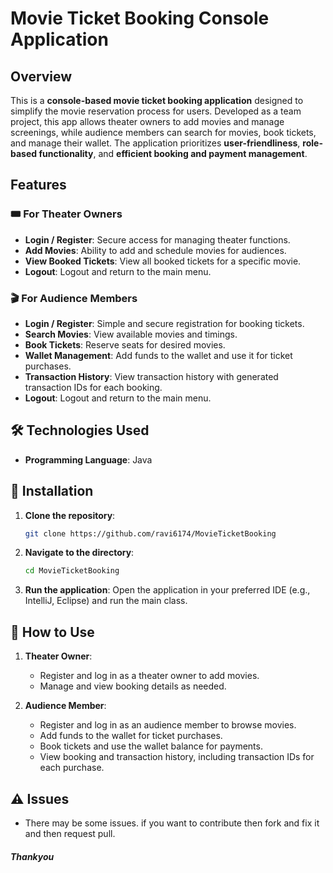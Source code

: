 # Movie Ticket Booking Console Application

## Overview
This is a **console-based movie ticket booking application** designed to simplify the movie reservation process for users. Developed as a team project, this app allows theater owners to add movies and manage screenings, while audience members can search for movies, book tickets, and manage their wallet. The application prioritizes **user-friendliness**, **role-based functionality**, and **efficient booking and payment management**.

## Features

### 🎟️ For Theater Owners
- **Login / Register**: Secure access for managing theater functions.
- **Add Movies**: Ability to add and schedule movies for audiences.
- **View Booked Tickets**: View all booked tickets for a specific movie.
- **Logout**: Logout and return to the main menu.

### 🎬 For Audience Members
- **Login / Register**: Simple and secure registration for booking tickets.
- **Search Movies**: View available movies and timings.
- **Book Tickets**: Reserve seats for desired movies.
- **Wallet Management**: Add funds to the wallet and use it for ticket purchases.
- **Transaction History**: View transaction history with generated transaction IDs for each booking.
- **Logout**: Logout and return to the main menu.

## 🛠️ Technologies Used
- **Programming Language**: Java

## 🚀 Installation

1. **Clone the repository**:
    ```bash
    git clone https://github.com/ravi6174/MovieTicketBooking
    ```
2. **Navigate to the directory**:
    ```bash
    cd MovieTicketBooking
    ```
3. **Run the application**:
    Open the application in your preferred IDE (e.g., IntelliJ, Eclipse) and run the main class.

## 📖 How to Use

1. **Theater Owner**:
   - Register and log in as a theater owner to add movies.
   - Manage and view booking details as needed.

2. **Audience Member**:
   - Register and log in as an audience member to browse movies.
   - Add funds to the wallet for ticket purchases.
   - Book tickets and use the wallet balance for payments.
   - View booking and transaction history, including transaction IDs for each purchase.

## ⚠️  Issues
- There may be some issues. if you want to contribute then fork and fix it and then request pull.

##### Thankyou
